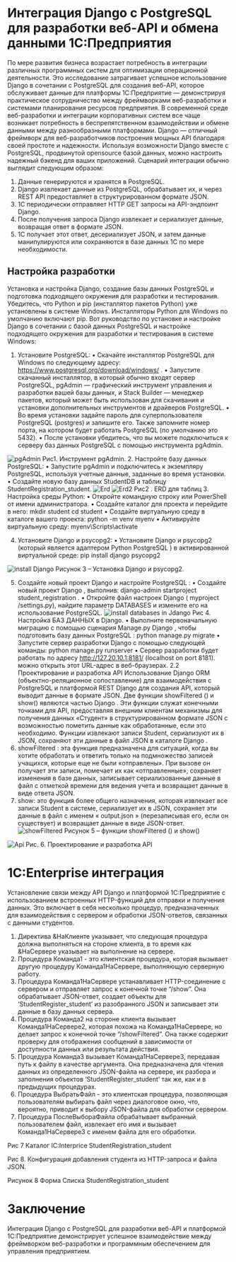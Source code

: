 # Интеграция Django с PostgreSQL для разработки веб-API и обмена данными 1С:Предприятия
По мере развития бизнеса возрастает потребность в интеграции различных программных систем для оптимизации операционной деятельности. Это исследование затрагивает успешное использование Django в сочетании с PostgreSQL для создания веб-API, которое обслуживает данные для платформы 1C:Предприятие — демонстрируя практическое сотрудничество между фреймворками веб-разработки и системами планирования ресурсов предприятия.
В современной среде веб-разработки и интеграции корпоративных систем все чаще возникает потребность в беспрепятственном взаимодействии и обмене данными между разнообразными платформами. Django — отличный фреймворк для веб-разработчиков построения мощных API благодаря своей простоте и надежности. Используя возможности Django вместе с PostgreSQL, продвинутой opensource базой данных, можно настроить надежный бэкенд для ваших приложений.
Сценарий интеграции обычно выглядит следующим образом:
1.	Данные генерируются и хранятся в PostgreSQL.
2.	Django извлекает данные из PostgreSQL, обрабатывает их, и через REST API предоставляет в структурированном формате JSON.
3.	1C периодически отправляет HTTP GET запросы на API-эндпоинт Django.
4.	После получения запроса Django извлекает и сериализует данные, возвращая ответ в формате JSON.
5.	1C получает этот ответ, десериализует JSON, и затем данные манипулируются или сохраняются в базе данных 1C по мере необходимости.




## Настройка разработки
Установка и настройка Django, создание базы данных PostgreSQL и подготовка подходящего окружения для разработки и тестирования. Убедитесь, что Python и pip (инсталлятор пакетов Python) уже установлены в системе Windows. Инсталляторы Python для Windows по умолчанию включают pip. Вот руководство по установке и настройке Django в сочетании с базой данных PostgreSQL и настройке подходящего окружения для разработки и тестирования в системе Windows:
1. Установите PostgreSQL:
•	Скачайте инсталлятор PostgreSQL для Windows по следующему адресу: https://www.postgresql.org/download/windows/ .
•	Запустите скачанный инсталлятор, в который обычно входят сервер PostgreSQL, pgAdmin — графический инструмент управления и разработки вашей базы данных, и Stack Builder — менеджер пакетов, который может быть использован для скачивания и установки дополнительных инструментов и драйверов PostgreSQL.
•	Во время установки задайте пароль для суперпользователя PostgreSQL (postgres) и запишите его. Также запомните номер порта, на котором будет работать PostgreSQL (по умолчанию это 5432).
•	После установки убедитесь, что вы можете подключиться к серверу баз данных PostgreSQL с помощью инструмента pgAdmin.

![pgAdmin](https://github.com/user-attachments/assets/45a1fc64-9626-4637-9385-eee1a6c97870)
Рис1. Инструмент pgAdmin.
2. Настройте базу данных PostgreSQL:
•	Запустите pgAdmin и подключитесь к экземпляру PostgreSQL, используя учетные данные, заданные во время установки.
•	Создайте новую базу данных StudentDB и таблицу StudentRegistration_student.
![Erd](https://github.com/user-attachments/assets/ce579b51-d7a1-493f-8016-e6e17f019a43)
![Erd2](https://github.com/user-attachments/assets/e1ed235a-67fd-4520-bcb4-d1581772c9af)
Рис2 . ERD для таблиц
3. Настройка среды Python:
•	Откройте командную строку или PowerShell от имени администратора.
•	Создайте каталог для проекта и перейдите в него:
mkdir student
cd student
•	Создайте виртуальную среду в каталоге вашего проекта:
python -m venv myenv
•	Активируйте виртуальную среду:
myenv\Scripts\activate

4. Установите Django и psycopg2:
•	Установите Django и psycopg2 (который является адаптером Python PostgreSQL ) в активированной виртуальной среде:
pip install django psycopg2

![install Django](https://github.com/user-attachments/assets/9d7392ab-2652-40c5-bcf2-369c60f62976)
Рисунок 3 – Установка Django и psycopg2.

5. Создайте новый проект Django и настройте PostgreSQL :
•	Создайте новый проект Django , выполнив:
django-admin startproject student_registration .
•	Откройте файл настроек Django ( myproject /settings.py), найдите параметр DATABASES и измените его на использование PostgreSQL.
![install databases in Jdango](https://github.com/user-attachments/assets/696ec70e-0d27-46a7-a09d-4a86765115ee)
Рис 4. Настройка БАЗ ДАННЫХ в Django.
•	Выполните первоначальную миграцию с помощью сценария Manage.py Django , чтобы подготовить базу данных PostgreSQL :
python manage.py migrate
•	Запустите сервер разработки Django с помощью следующей команды:
python manage.py runserver
•	Сервер разработки будет работать по адресу  http://127.20.10.1:8181/ (localhost on port 8181). можно открыть этот URL-адрес в веб-браузерах.
2.2 Проектирование и разработка API
Использование Django ORM (объектно-реляционное сопоставление) для взаимодействия с PostgreSQL и платформой REST Django для создания API, который выводит данные в формате JSON.
Две функции showFiltered () и show() являются частью Django . Эти функции служат конечными точками для API, предоставляя внешним клиентам механизмы для получения данных «Студент» в структурированном формате JSON с возможностью пометить данные как обработанные, если это необходимо. Функции извлекают записи Student, сериализуют их в JSON, сохраняют эти данные в файл JSON в каталоге Django .
1.	showFiltered : эта функция предназначена для ситуаций, когда вы хотите обработать и ответить только на подмножество записей учащихся, которые еще не были «отправлены». При вызове он получает эти записи, помечает их как «отправленные», сохраняет изменения в базе данных, записывает сериализованные данные в файл с отметкой времени для ведения учета и возвращает данные в виде ответа JSON.
2.	show: это функция более общего назначения, которая извлекает все записи Student в системе, сериализует их в JSON, сохраняет эти данные в файл с именем « output.json » (перезаписывая его, если он существует) и возвращает данные в виде JSON-ответ.
 ![showFiltered](https://github.com/user-attachments/assets/42ff6c78-cc04-4131-ae97-be97b6ecea27)
Рисунок 5 – функции showFiltered () и show()

 ![Api](https://github.com/user-attachments/assets/5bd418b0-3218-465d-8542-b3c759d0bf50)
Рис. 6. Проектирование и разработка API
# 1C:Enterprise интеграция
Установление связи между API Django и платформой 1C:Предприятие с использованием встроенных HTTP-функций для отправки и получения данных.
Это включает в себя несколько процедур, предназначенных для взаимодействия с сервером и обработки JSON-ответов, связанных с данными студентов.
1.	Директива &НаКлиенте указывает, что следующая процедура должна выполняться на стороне клиента, в то время как &НаСервере указывает на выполнение на сервере.
2.	Процедура Команда1 - это клиентская процедура, которая вызывает другую процедуру Команда1НаСервере, выполняющую серверную работу.
3.	Процедура Команда1НаСервере устанавливает HTTP-соединение с сервером и отправляет запрос к конечной точке “/show”. Она обрабатывает JSON-ответ, создает объекты для ‘StudentRegister_student’ из разобранного JSON и записывает эти данные в базу данных сервера.
4.	Процедура Команда2 на стороне клиента вызывает Команда1НаСервере2, которая похожа на Команда1НаСервере, но делает запрос к конечной точке “/showFiltered”. Она также содержит проверку для отображения сообщений в зависимости от доступности данных или результата действия.
5.	Процедура Команда3 вызывает Команда1НаСервере3, передавая путь к файлу в качестве аргумента. Она предназначена для чтения данных из определенного JSON-файла на сервере, их разбора и заполнения объектов ‘StudentRegister_student’ так же, как и в предыдущих процедурах.
6.	Процедура ВыбратьФайл - это клиентская процедура, позволяющая пользователям выбирать файл через диалоговое окно, что, вероятно, приводит к выбору JSON-файла для обработки сервером.
7.	Процедура ПослеВыбораФайла обрабатывает выбранный пользователем файл, извлекает его имя и вызывает Команда1НаСервере3 с именем файла для его обработки.

 
Рис 7 Каталог IC:Interprice StudentRegistration_student
 
Рис 8. Конфигурация добавления студента из HTTP-запроса и файла JSON.

 
Рисунок 8 Форма Списка StudentRegistration_student




# Заключение
Интеграция Django с PostgreSQL для разработки веб-API и платформой 1C:Предприятие демонстрирует успешное взаимодействие между фреймворком веб-разработки и программным обеспечением для управления предприятием.

